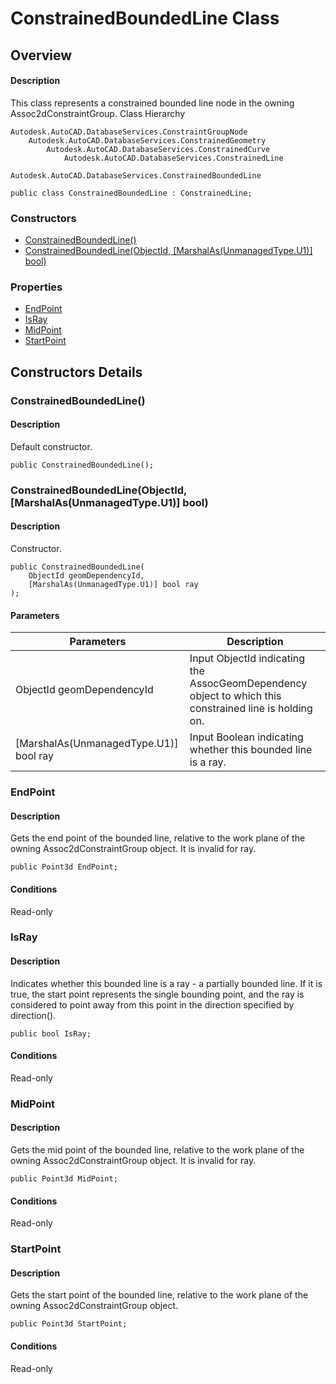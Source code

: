 # ConstrainedBoundedLine Class

## Overview

#### Description
This class represents a constrained bounded line node in the owning Assoc2dConstraintGroup.
Class Hierarchy
```text
Autodesk.AutoCAD.DatabaseServices.ConstraintGroupNode
    Autodesk.AutoCAD.DatabaseServices.ConstrainedGeometry
        Autodesk.AutoCAD.DatabaseServices.ConstrainedCurve
            Autodesk.AutoCAD.DatabaseServices.ConstrainedLine
                Autodesk.AutoCAD.DatabaseServices.ConstrainedBoundedLine
```

```text
public class ConstrainedBoundedLine : ConstrainedLine;
```

### Constructors

- [ConstrainedBoundedLine()](#constrainedboundedline())
- [ConstrainedBoundedLine(ObjectId, [MarshalAs(UnmanagedType.U1)] bool)](#constrainedboundedline(objectid,-[marshalas(unmanagedtype.u1)]-bool))

### Properties

- [EndPoint](#endpoint)
- [IsRay](#isray)
- [MidPoint](#midpoint)
- [StartPoint](#startpoint)


## Constructors Details

### ConstrainedBoundedLine()

#### Description
Default constructor.
```text
public ConstrainedBoundedLine();
```

### ConstrainedBoundedLine(ObjectId, [MarshalAs(UnmanagedType.U1)] bool)

#### Description
Constructor.
```text
public ConstrainedBoundedLine(
    ObjectId geomDependencyId, 
    [MarshalAs(UnmanagedType.U1)] bool ray
);
```

#### Parameters

| Parameters | Description |
| --- | --- |
| ObjectId geomDependencyId | Input ObjectId indicating the AssocGeomDependency object to which this constrained line is holding on. |
| [MarshalAs(UnmanagedType.U1)] bool ray | Input Boolean indicating whether this bounded line is a ray. |

### EndPoint

#### Description
Gets the end point of the bounded line, relative to the work plane of the owning Assoc2dConstraintGroup object. 
It is invalid for ray.
```text
public Point3d EndPoint;
```

#### Conditions
Read-only
### IsRay

#### Description
Indicates whether this bounded line is a ray - a partially bounded line. 
If it is true, the start point represents the single bounding point, and the ray is considered to point away from this point in the direction specified by direction().
```text
public bool IsRay;
```

#### Conditions
Read-only
### MidPoint

#### Description
Gets the mid point of the bounded line, relative to the work plane of the owning Assoc2dConstraintGroup object. 
It is invalid for ray.
```text
public Point3d MidPoint;
```

#### Conditions
Read-only
### StartPoint

#### Description
Gets the start point of the bounded line, relative to the work plane of the owning Assoc2dConstraintGroup object.
```text
public Point3d StartPoint;
```

#### Conditions
Read-only